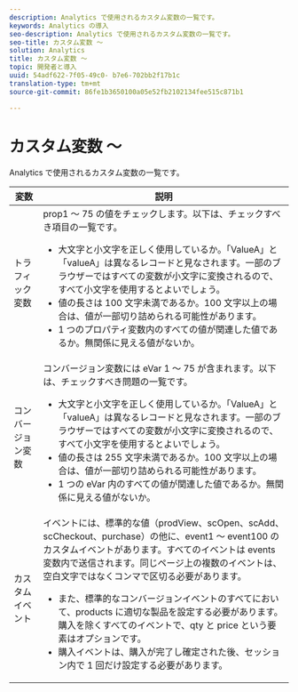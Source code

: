 ```yaml
---
description: Analytics で使用されるカスタム変数の一覧です。
keywords: Analytics の導入
seo-description: Analytics で使用されるカスタム変数の一覧です。
seo-title: カスタム変数 ～
solution: Analytics
title: カスタム変数 ～
topic: 開発者と導入
uuid: 54adf622-7f05-49c0- b7e6-702bb2f17b1c
translation-type: tm+mt
source-git-commit: 86fe1b3650100a05e52fb2102134fee515c871b1

---
```



# カスタム変数 ～

Analytics で使用されるカスタム変数の一覧です。

<table id="table_E8C7871F63F648A59644638FB56BD0E1"> 
 <thead> 
  <tr> 
   <th class="entry"> 変数 </th> 
   <th class="entry"> 説明 </th> 
  </tr> 
 </thead>
 <tbody> 
  <tr> 
   <td> トラフィック変数 </td> 
   <td> prop1 ～ 75 の値をチェックします。以下は、チェックすべき項目の一覧です。 
    <ul id="ul_0EE2D50BA90F4F21BD63268A5082F980"> 
     <li id="li_A6E4D66E8A03400491A26A08E4945908">大文字と小文字を正しく使用しているか。「ValueA」と「valueA」は異なるレコードと見なされます。一部のブラウザーではすべての変数が小文字に変換されるので、すべて小文字を使用するとよいでしょう。 </li> 
     <li id="li_65CBFB908E7B4ED5AF9518FE5B58D4E2">値の長さは 100 文字未満であるか。100 文字以上の場合は、値が一部切り詰められる可能性があります。 </li> 
     <li id="li_CC506D114AFE44699D89AB84BBCCEBFC"> 1 つのプロパティ変数内のすべての値が関連した値であるか。無関係に見える値がないか。 </li> 
    </ul> </td> 
  </tr> 
  <tr> 
   <td> コンバージョン変数 </td> 
   <td> <span class="wintitle">コンバージョン</span>変数には eVar 1 ～ 75 が含まれます。以下は、チェックすべき問題の一覧です。 
    <ul id="ul_CA10C5B9F24B4C49A64CA84A9DCE8E63"> 
     <li id="li_8CCD92F3AD5E49EBA91C9B008DA47016">大文字と小文字を正しく使用しているか。「ValueA」と「valueA」は異なるレコードと見なされます。一部のブラウザーではすべての変数が小文字に変換されるので、すべて小文字を使用するとよいでしょう。 </li> 
     <li id="li_5B6FDEDB2C32409AA59D6BB0DF2346CB">値の長さは 255 文字未満であるか。100 文字以上の場合は、値が一部切り詰められる可能性があります。 </li> 
     <li id="li_C31AFBAC99D84E96A1244E795CE7765D">1 つの eVar 内のすべての値が関連した値であるか。無関係に見える値がないか。 </li> 
    </ul> </td> 
  </tr> 
  <tr> 
   <td> カスタムイベント </td> 
   <td> イベントには、標準的な値（<span class="wintitle">prodView</span>、<span class="wintitle">scOpen</span>、<span class="wintitle">scAdd</span>、<span class="wintitle">scCheckout</span>、<span class="wintitle">purchase</span>）の他に、event1 ～ event100 のカスタムイベントがあります。すべてのイベントは events 変数内で送信されます。同じページ上の複数のイベントは、空白文字ではなくコンマで区切る必要があります。 
    <ul id="ul_2213CC9DE892433FAF6FC1F5A2B841B4"> 
     <li id="li_15E31A9FF1654DFA93C158F422B9EAE3">また、標準的なコンバージョンイベントのすべてにおいて、products に適切な製品を設定する必要があります。購入を除くすべてのイベントで、qty と price という要素はオプションです。 </li> 
     <li id="li_03ED9AAC45DA47A58AB482E2CEBF5108"><span class="wintitle">購入</span>イベントは、購入が完了し確定された後、セッション内で 1 回だけ設定する必要があります。 </li> 
    </ul> </td> 
  </tr> 
 </tbody> 
</table>

